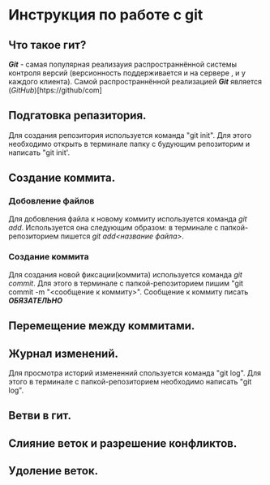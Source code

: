 # Инструкция по работе с git

## Что такое гит?
***Git*** - самая популярная реализауия распространнённой системы контроля версий (версионность поддерживается и на сервере , и у каждого клиента). Самой распространнённой реализацией ***Git*** является (*GitHub*)[htps://github/com]

## Подгатовка репазитория.
Для создания репозитория используется команда "git init". Для этого необходимо открыть в терминале папку с будующим репозиторим и написать "git init'.

## Создание коммита.

### Добовление файлов 
Для добовления файла к новому коммиту используется команда *git add*. Используется она следующим образом: в терминале с папкой-репозиторием пишется *git add<название файла>*.

### Создание коммита 
Для создания новой фиксации(коммита) используется команда *git commit*. Для этого в терминале с папкой-репозиторием пишим "git commit -m "<сообщение к коммиту>". Сообщение к коммиту писать ***ОБЯЗАТЕЛЬНО***

## Перемещение между коммитами.

## Журнал изменений.
Для просмотра историй измененний спользуется команда "git log". Для этого в терминале с папкой-репозиторием необходимо написать "git log". 

## Ветви в гит.

## Слияние веток и разрешение конфликтов.

## Удоление веток.